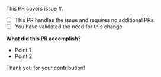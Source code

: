 This PR covers issue #<issue number>.

- [ ] This PR handles the issue and requires no additional PRs.
- [ ] You have validated the need for this change.

**What did this PR accomplish?**

- Point 1
- Point 2

Thank you for your contribution!